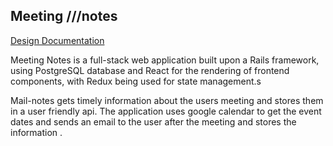 ## Meeting ///notes

[Design Documentation](https://github.com/Meenakshi-Anand/Facebook-Clone/wiki)


Meeting Notes is a full-stack web application built upon a Rails framework, using PostgreSQL database and React for the rendering of frontend components, with Redux being used for state management.s

Mail-notes gets timely information about the users meeting and stores them in a user friendly api. The application uses google calendar to get the event dates and sends an email to the user after the meeting and stores the information .

